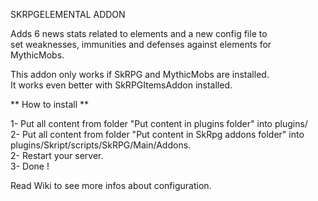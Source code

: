 SKRPGELEMENTAL ADDON

Adds 6 news stats related to elements and a new config file to  
set weaknesses, immunities and defenses against elements for  
MythicMobs.  

This addon only works if SkRPG and MythicMobs are installed.  
It works even better with SkRPGItemsAddon installed.  

** How to install **

1- Put all content from folder "Put content in plugins folder" into plugins/  
2- Put all content from folder "Put content in SkRpg addons folder" into plugins/Skript/scripts/SkRPG/Main/Addons.  
2- Restart your server.  
3- Done !  

Read Wiki to see more infos about configuration.
